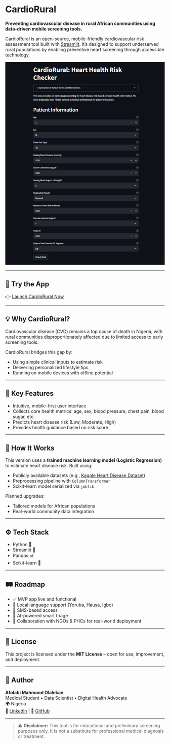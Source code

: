 # CardioRural

**Preventing cardiovascular disease in rural African communities using data-driven mobile screening tools.**

CardioRural is an open-source, mobile-friendly cardiovascular risk assessment tool built with [Streamlit](https://streamlit.io/). It’s designed to support underserved rural populations by enabling preventive heart screening through accessible technology.

![CardioRural Screenshot](https://github.com/AFB-M/cardiorural-app/blob/main/CardioRural.PNG)

---

## 🚀 Try the App

👉 [Launch CardioRural Now](https://cardiopre-app-aw.streamlit.app/)

---

## 💡 Why CardioRural?

Cardiovascular disease (CVD) remains a top cause of death in Nigeria, with rural communities disproportionately affected due to limited access to early screening tools.

CardioRural bridges this gap by:
- Using simple clinical inputs to estimate risk
- Delivering personalized lifestyle tips
- Running on mobile devices with offline potential

---

## 🔧 Key Features

- Intuitive, mobile-first user interface
- Collects core health metrics: age, sex, blood pressure, chest pain, blood sugar, etc.
- Predicts heart disease risk (Low, Moderate, High)
- Provides health guidance based on risk score

---

## 🧪 How It Works

This version uses a **trained machine learning model (Logistic Regression)** to estimate heart disease risk. Built using:
- Publicly available datasets (e.g., [Kaggle Heart Disease Dataset](https://www.kaggle.com/datasets/fedesoriano/heart-failure-prediction))
- Preprocessing pipeline with `ColumnTransformer`
- Scikit-learn model serialized via `joblib`

Planned upgrades:
- Tailored models for African populations
- Real-world community data integration

---

## ⚙️ Tech Stack

- Python 🐍  
- Streamlit 📱  
- Pandas 📊  
- Scikit-learn 🤖

---

## 🛤️ Roadmap

- ✅ MVP app live and functional  
- 🔲 Local language support (Yoruba, Hausa, Igbo)  
- 🔲 SMS-based access  
- 🔲 AI-powered smart triage  
- 🔲 Collaboration with NGOs & PHCs for real-world deployment

---

## 📜 License

This project is licensed under the **MIT License** – open for use, improvement, and deployment.

---

## 👤 Author

**Afolabi Mahmood Olalekan**  
Medical Student • Data Scientist • Digital Health Advocate  
🌍 Nigeria  
🔗 [LinkedIn](https://www.linkedin.com/in/afolabi-mahmood-olalekan/) | 🔗 [GitHub](https://github.com/AFB-M)

---

> ⚠️ **Disclaimer:** This tool is for educational and preliminary screening purposes only. It is not a substitute for professional medical diagnosis or treatment.
